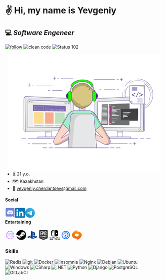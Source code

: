# ✌️ Hi, my name is Yevgeniy  
## 💻 _Software Engeneer_


<a href="https://github.com/y-cherdantsev"><img alt="follow" src="https://img.shields.io/github/followers/y-cherdantsev?label=Follow&color=fedcba" /></a>
<img alt="clean code" src="https://img.shields.io/badge/Clean%20Code-Guru-_.svg?style=flat" />
<img alt="Status 102" src="https://img.shields.io/badge/102-Processing-_.svg?style=flat" />

<img align="right" alt="GIF" src="https://raw.githubusercontent.com/y-cherdantsev/y-cherdantsev/main/assets/coding-freak.gif" width="494" height="380" />

- ⏳ 21 y.o.
- 🗺️ Kazakhstan
- 📧 [yevgeniy.cherdantsev@gmail.com](mailto:yevgeniy.cherdantsev@gmail.com)



#### Social
<p align="left">
<a href="https://discordapp.com/users/795177236369244161"><img align="left" alt="Discord" width="32" src="https://raw.githubusercontent.com/y-cherdantsev/y-cherdantsev/main/assets/discord.svg" /></a>
<a href="https://www.linkedin.com/in/yevgeniy-cherdantsev-74b69517a/"><img align="left" alt="LinkedIN" width="32" src="https://raw.githubusercontent.com/y-cherdantsev/y-cherdantsev/main/assets/linkedin.svg" /></a>
<a href="https://t.me/ycherdantsev"><img align="left" alt="Telegram" width="32" src="https://raw.githubusercontent.com/y-cherdantsev/y-cherdantsev/main/assets/telegram.svg" /></a>
</p>

<br>

#### Entartaining
<p align="left">
<a href="https://www.gog.com/u/y_cherdantsev"><img alt="GOG - y_cherdantsev" title="GOG - y_cherdantsev" height="32" width="32" src="https://raw.githubusercontent.com/y-cherdantsev/y-cherdantsev/main/assets/gog.svg"></a>
<a href="https://steamcommunity.com/id/y_cherdantsev"><img alt="Steam - y_cherdantsev" title="Steam - y_cherdantsev" height="32" width="32" src="https://raw.githubusercontent.com/y-cherdantsev/y-cherdantsev/main/assets/steam.svg"></a>  
<img alt="PlayStation - drumnkiller" title="PlayStation - drumnkiller" height="32" width="32" src="https://raw.githubusercontent.com/y-cherdantsev/y-cherdantsev/main/assets/playstation.svg">
<img alt="Epic Games - y.cherdantsev" title="Epic Games - y.cherdantsev" height="32" width="32" src="https://raw.githubusercontent.com/y-cherdantsev/y-cherdantsev/main/assets/epicgames.svg">
<img alt="Nintendo Switch" title="Nintendo Switch" height="32" width="32" src="https://raw.githubusercontent.com/y-cherdantsev/y-cherdantsev/main/assets/switch.svg">
<img alt="Uplay - ZhekaCher" title="Uplay - ZhekaCher" height="32" width="32" src="https://raw.githubusercontent.com/y-cherdantsev/y-cherdantsev/main/assets/uplay.svg">
<img alt="Origin - y_cherdantsev" title="Origin - y_cherdantsev" height="32" width="32" src="https://raw.githubusercontent.com/y-cherdantsev/y-cherdantsev/main/assets/origin.svg">
</p>

### Skills
<p>
  <img alt="Redis" src="https://img.shields.io/badge/redis-%23DD0031.svg?&style=flat&logo=redis&logoColor=white" />
  <img alt="git" src="https://img.shields.io/badge/-Git-F05032?style=flat&logo=git&logoColor=white" />
  <img alt="Docker" src="https://img.shields.io/badge/-Docker-46a2f1?style=flat&logo=docker&logoColor=white" />
  <img alt="Insomnia" src="https://img.shields.io/badge/-Insomnia-5849BE?style=flat&logo=insomnia&logoColor=white" />
  <img alt="Nginx" src="https://img.shields.io/badge/nginx-%23009639.svg?&style=flat&logo=nginx&logoColor=white" />
  <img alt="Debian" src="https://img.shields.io/badge/Debian-D70A53?style=flat&logo=debian&logoColor=white" />
  <img alt="Ubuntu" src="https://img.shields.io/badge/Ubuntu-E95420?style=flat&logo=graphql&logoColor=white" />
  <img alt="Windows" src="https://img.shields.io/badge/Windows-0078D6?style=flat&logo=graphql&logoColor=white" />
  <img alt="CSharp" src="https://img.shields.io/badge/C%23-239120?style=flat&logo=graphql&logoColor=white" />
  <img alt=".NET" src="https://img.shields.io/badge/.NET-5C2D91?style=flat&logo=graphql&logoColor=white" />
  <img alt="Python" src="https://img.shields.io/badge/Python-3776AB?style=flat&logo=graphql&logoColor=white" />
  <img alt="Django" src="https://img.shields.io/badge/Django-092E20?style=flat&logo=graphql&logoColor=white" />
  <img alt="PostgreSQL" src="https://img.shields.io/badge/PostgreSQL-316192?style=flat&logo=graphql&logoColor=white" />
  <img alt="GitLabCI" src="https://img.shields.io/badge/GitLabCI-%23181717.svg?&style=flat&logo=gitlab&logoColor=white" />
</p>
